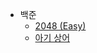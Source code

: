- 백준  
    - [2048 (Easy)](https://github.com/leehj8896/problem-solving/tree/master/%EB%AC%B8%EC%A0%9C%ED%92%80%EC%9D%B4/2048%20(Easy))
    - [아기 상어](https://github.com/leehj8896/problem-solving/tree/master/%EB%AC%B8%EC%A0%9C%ED%92%80%EC%9D%B4/%EC%95%84%EA%B8%B0%20%EC%83%81%EC%96%B4)
